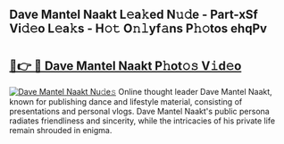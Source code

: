 ## Dave Mantel Naakt L𝚎a𝚔ed N𝚞𝚍e - Part-xSf Vi𝚍𝚎o L𝚎a𝚔s - H𝚘𝚝 O𝚗𝚕yf𝚊ns P𝚑𝚘tos ehqPv

# <h2><a href="http://kf2u76c.oniu.top/?m=Dave+Mantel+Naakt">🔗👉 🔴 Dave Mantel Naakt P𝚑ot𝚘𝚜 V𝚒d𝚎o</a></h2>

[![Dave Mantel Naakt Nu𝚍e𝚜](https://i.imgur.com/0qMVB7G.gif)](http://kf2u76c.oniu.top/?m=Dave+Mantel+Naakt)
Online thought leader Dave Mantel Naakt, known for publishing dance and lifestyle material, consisting of presentations and personal vlogs. Dave Mantel Naakt's public persona radiates friendliness and sincerity, while the intricacies of his private life remain shrouded in enigma.  

